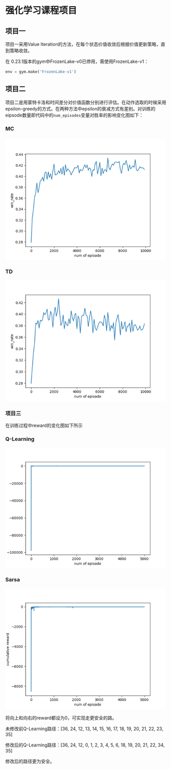 # 强化学习课程项目

## 项目一

项目一采用Value Iteration的方法，在每个状态价值收敛后根据价值更新策略，直到策略收敛。

在 0.23.1版本的gym中FrozenLake-v0已停用，需使用FrozenLake-v1：

```python
env = gym.make('FrozenLake-v1')
```

## 项目二

项目二是用蒙特卡洛和时间差分对价值函数分别进行评估。在动作选取的时候采用epsilon-greedy的方式。在两种方法中epsilon的衰减方式有差别。对训练的eipsode数量即代码中的`num_episodes`变量对胜率的影响变化图如下：

### MC

### ![](./MC.png)

### TD

![](./TD.png)

### 项目三

在训练过程中reward的变化图如下所示

### Q-Learning

![Q-Learning](./Q-Learning.png)

### Sarsa

![](./Sarsa.png)

将向上和向右的reward都设为0，可实现走更安全的路。

未修改前Q-Learning路径：[36, 24, 12, 13, 14, 15, 16, 17, 18, 19, 20, 21, 22, 23, 35]

修改后的Q-Learning路径：[36, 24, 12, 0, 1, 2, 3, 4, 5, 6, 18, 19, 20, 21, 22, 34, 35]

修改后的路径更为安全。
